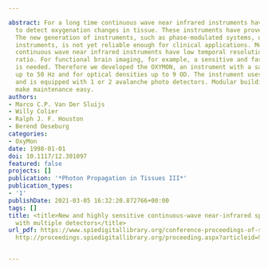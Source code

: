 ---
abstract: For a long time continuous wave near infrared instruments have been used
  to detect oxygenation changes in tissue. These instruments have proven to be reliable.
  The new generation of instruments, such as phase-modulated systems, or time-of-flight
  instruments, is not yet reliable enough for clinical applications. Most available
  continuous wave near infrared instruments have low temporal resolution and low signal-to-noise
  ratio. For functional brain imaging, for example, a sensitive and fast instrument
  is needed. Therefore we developed the OXYMON, an instrument with a sample frequency
  up to 50 Hz and for optical densities up to 9 OD. The instrument uses 3 laser diodes,
  and is equipped with 1 or 2 avalanche photo detectors. Modular building techniques
  make maintenance easy.
authors:
- Marco C.P. Van Der Sluijs
- Willy Colier
- Ralph J. F. Houston
- Berend Oeseburg
categories:
- OxyMon
date: 1998-01-01
doi: 10.1117/12.301097
featured: false
projects: []
publication: '*Photon Propagation in Tissues III*'
publication_types:
- '1'
publishDate: 2021-03-05 16:32:20.872766+00:00
tags: []
title: <title>New and highly sensitive continuous-wave near-infrared spectrophotometer
  with multiple detectors</title>
url_pdf: https://www.spiedigitallibrary.org/conference-proceedings-of-spie/3194/1/New-and-highly-sensitive-continuous-wave-near-infrared-spectrophotometer-with/10.1117/12.301097.short
  http://proceedings.spiedigitallibrary.org/proceeding.aspx?articleid=931665

---
